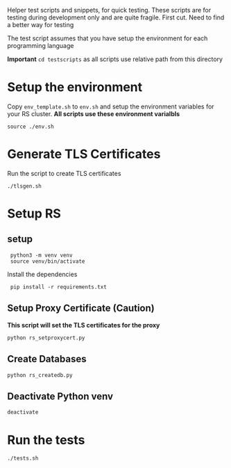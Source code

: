 Helper test scripts and snippets, for quick testing. These scripts are for testing during development only and are quite fragile. First cut. Need to find a better way for testing

The test script assumes that you have setup the environment for each programming language

**Important** `cd testscripts` as all scripts use relative path from this directory

# Setup the environment
Copy `env_template.sh` to `env.sh` and setup the environment variables for your RS cluster. **All scripts use these environment varialbls**
```
source ./env.sh
```

# Generate TLS Certificates
Run the script to create TLS certificates
```
./tlsgen.sh
```
# Setup RS

## setup
```
 python3 -m venv venv
 source venv/bin/activate
```

Install the dependencies
```
 pip install -r requirements.txt 
 ```
## Setup Proxy Certificate (Caution)
**This script will set the TLS certificates for the proxy**
```
python rs_setproxycert.py
```
## Create Databases 
 ```
 python rs_createdb.py
 ``` 
## Deactivate Python venv
```
deactivate
```
 # Run the tests
 ```
 ./tests.sh
 ```



